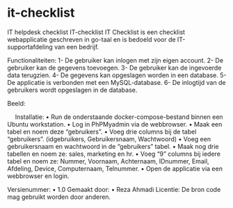 # it-checklist
IT helpdesk checklist
IT-checklist
IT Checklist is een checklist webapplicatie geschreven in go-taal en is bedoeld voor de IT-supportafdeling van een bedrijf.

Functionaliteiten:
1-	De gebruiker kan inlogen met zijn eigen account.
2-	De gebruiker kan de gegevens toevoegen.
3-	De gebruiker kan de ingevoerde data terugzien.
4-	De gegevens kan opgeslagen worden in een database.
5-	De applicatie is verbonden met een MySQL-database.
6-	De inlogtijd van de gebruikers wordt opgeslagen in de database.

Beeld:
 

  
Installatie:
•	Run de onderstaande docker-compose-bestand binnen een Ubuntu workstation.
•	Log in PhPMyadmin via de webbrowser.
•	Maak een tabel en noem deze “gebruikers”.
•	Voeg drie columns bij de tabel “gebruikers”. (idgebruikers, Gebruikersnaam, Wachtwoord)
•	Voeg een gebruikersnaam en wachtwoord in de “gebruikers” tabel.
•	Maak nog drie tabellen en noem ze: sales, marketing en hr.
•	Voeg “9” columns bij iedere tabel en noem ze: Nummer, Voornaam, Achternaam, IDnummer, Email, Afdeling, Device, Computernaam, Telnummer.
•	Open de applicatie via een webbrowser en login.

Versienummer:
•	1.0
Gemaakt door:
•	Reza Ahmadi
Licentie:
De bron code mag gebruikt worden door anderen.
